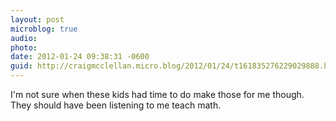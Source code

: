 ```yaml
---
layout: post
microblog: true
audio: 
photo: 
date: 2012-01-24 09:38:31 -0600
guid: http://craigmcclellan.micro.blog/2012/01/24/t161835276229029888.html
---
```

I'm not sure when these kids had time to do make those for me though. They should have been listening to me teach math.
